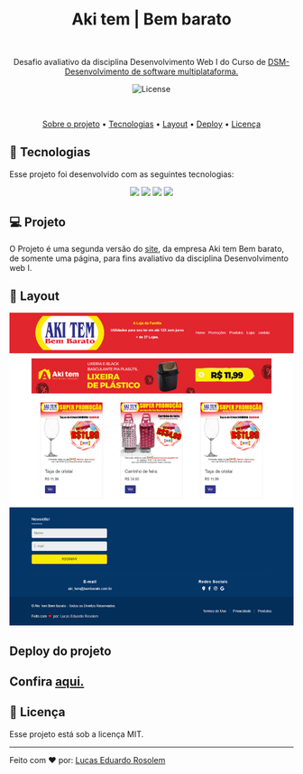 <h1 align="center"> Aki tem | Bem barato</h1>
<p align="center">

  ![]()
  
</p>

<p align="center">
Desafio avaliativo da disciplina Desenvolvimento Web I do Curso de <a href="https://fatecararas.cps.sp.gov.br/tecnologia-em-desenvolvimento-de-softwares-multiplataforma/">DSM- Desenvolvimento de software multiplataforma.</a>

<p align="center">
  <img alt="License" src="https://img.shields.io/static/v1?label=license&message=MIT&color=49AA26&labelColor=000000">
</p>

<br>

<!-- <h3 align="center">✅ Concluído ✅</h3> -->

<p align="center">
 <a href="#-Projeto">Sobre o projeto</a> •
 <a href="#-tecnologias">Tecnologias</a> • 
 <a href="#-layout">Layout</a> • 
<a href="#-Deploy-do-projeto">Deploy</a> •
<a href="#Licença">Licença</a>
</p>


## 🚀 Tecnologias

Esse projeto foi desenvolvido com as seguintes tecnologias:

<p align="center">
  <!-- <img src="https://img.shields.io/badge/JavaScript-323330?style=for-the-badge&logo=javascript&logoColor=F7DF1E"> -->
  <img src="https://img.shields.io/badge/JavaScript-F7DF1E?style=for-the-badge&logo=javascript&logoColor=black"/>
  <img src="https://img.shields.io/badge/Bootstrap-563D7C?style=for-the-badge&logo=bootstrap&logoColor=white"/>
  <img src="https://img.shields.io/badge/HTML5-E34F26?style=for-the-badge&logo=html5&logoColor=white"/>
  <img src="https://img.shields.io/badge/CSS3-1572B6?style=for-the-badge&logo=css3&logoColor=white"/>

</p>

## 💻 Projeto

O Projeto é uma segunda versão do [site](https://www.akitembembarato.com/lojas/portal.html), da empresa  Aki tem Bem barato, de somente uma página, para fins avaliativo da disciplina Desenvolvimento web I.




## 🔖 Layout

![](img/screen.png) 



## Deploy do projeto

Confira [aqui.](https://akitembembarato.netlify.app)
---
## :memo: Licença

Esse projeto está sob a licença MIT.

---

 <p>Feito com ❤️ por: <a href="https://linktr.ee/lucas.007"> Lucas Eduardo Rosolem</a></p>
